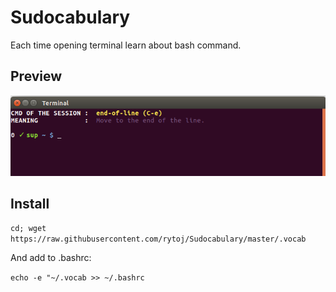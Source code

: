 # Sudocabulary
Each time opening terminal learn about bash command.

Preview
------------------
![Sample Screenshot](https://raw.githubusercontent.com/rytoj/Sudocabulary/master/sample2.png)


## Install 
`cd; wget https://raw.githubusercontent.com/rytoj/Sudocabulary/master/.vocab`

And add to .bashrc:

`echo -e "~/.vocab >> ~/.bashrc`
